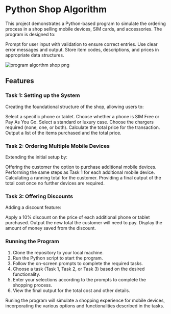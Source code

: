 # Python Shop Algorithm
This project demonstrates a Python-based program to simulate the ordering process in a shop selling mobile devices, SIM cards, and accessories. The program is designed to:

Prompt for user input with validation to ensure correct entries.
Use clear error messages and output.
Store item codes, descriptions, and prices in appropriate data structures.

![program algorthm shop png](https://github.com/aminmgk/Python_Algorithm/assets/109310999/01da3c29-29cc-41b4-aaf7-c2d61851c2d4)


## Features
### Task 1: Setting up the System
Creating the foundational structure of the shop, allowing users to:

Select a specific phone or tablet.
Choose whether a phone is SIM Free or Pay As You Go.
Select a standard or luxury case.
Choose the chargers required (none, one, or both).
Calculate the total price for the transaction.
Output a list of the items purchased and the total price.

### Task 2: Ordering Multiple Mobile Devices
Extending the initial setup by:

Offering the customer the option to purchase additional mobile devices.
Performing the same steps as Task 1 for each additional mobile device.
Calculating a running total for the customer.
Providing a final output of the total cost once no further devices are required.

### Task 3: Offering Discounts
Adding a discount feature:

Apply a 10% discount on the price of each additional phone or tablet purchased.
Output the new total the customer will need to pay.
Display the amount of money saved from the discount.

### Running the Program
1. Clone the repository to your local machine.
2. Run the Python script to start the program.
3. Follow the on-screen prompts to complete the required tasks.
4. Choose a task (Task 1, Task 2, or Task 3) based on the desired functionality.
5. Enter your selections according to the prompts to complete the shopping process.
6. View the final output for the total cost and other details.

Runing the program will simulate a shopping experience for mobile devices, incorporating the various options and functionalities described in the tasks.
